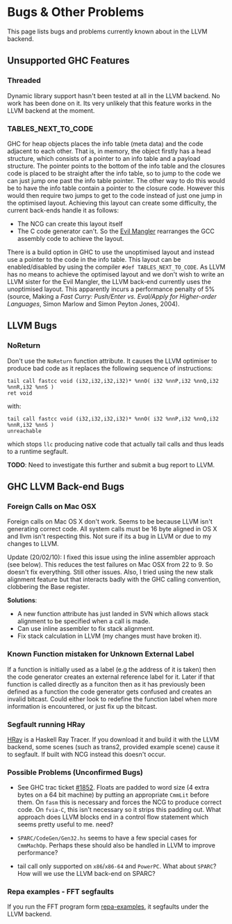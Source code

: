 


# Bugs & Other Problems



This page lists bugs and problems currently known about in the LLVM backend.


## Unsupported GHC Features


### Threaded



Dynamic library support hasn't been tested at all in the LLVM backend. No work has been done on it. Its very unlikely that this feature works in the LLVM backend at the moment.


### TABLES\_NEXT\_TO\_CODE



GHC for heap objects places the info table (meta data) and the code adjacent to each other. That is, in memory, the object firstly has a head structure, which consists of a pointer to an info table and a payload structure. The pointer points to the bottom of the info table and the closures code is placed to be straight after the info table, so to jump to the code we can just jump one past the info table pointer. The other way to do this would be to have the info table contain a pointer to the closure code. However this would then require two jumps to get to the code instead of just one jump in the optimised layout. Achieving this layout can create some difficulty, the current back-ends handle it as follows:


- The NCG can create this layout itself
- The C code generator can't. So the [Evil Mangler](commentary/evil-mangler) rearranges the GCC assembly code to achieve the layout. 


There is a build option in GHC to use the unoptimised layout and instead use a pointer to the code in the info table. This layout can be enabled/disabled by using the compiler `#def TABLES_NEXT_TO_CODE`. As LLVM has no means to achieve the optimised layout and we don't wish to write an LLVM sister for the Evil Mangler, the LLVM back-end currently uses the unoptimised layout. This apparently incurs a performance penalty of 5% (source, Making a *Fast Curry: Push/Enter vs. Eval/Apply for Higher-order Languages*, Simon Marlow and Simon Peyton Jones, 2004).


## LLVM Bugs


### NoReturn



Don't use the `NoReturn` function attribute. It causes the LLVM optimiser to produce bad code as it replaces the following sequence of instructions:


```wiki
tail call fastcc void (i32,i32,i32,i32)* %nnO( i32 %nnP,i32 %nnQ,i32 %nnR,i32 %nnS )
ret void
```


with:


```wiki
tail call fastcc void (i32,i32,i32,i32)* %nnO( i32 %nnP,i32 %nnQ,i32 %nnR,i32 %nnS )
unreachable
```


which stops `llc` producing native code that actually tail calls and thus leads to a runtime segfault.



**TODO**: Need to investigate this further and submit a bug report to LLVM.


## GHC LLVM Back-end Bugs


### Foreign Calls on Mac OSX



Foreign calls on Mac OS X don't work. Seems to be because LLVM isn't generating correct code. All system calls must be 16 byte aligned in OS X and llvm isn't respecting this. Not sure if its a bug in LLVM or due to my changes to LLVM.



Update (20/02/10): I fixed this issue using the inline assembler approach (see below). This reduces the test failures on Mac OSX from 22 to 9. So doesn't fix everything. Still other issues. Also, I tried using the new stalk alignment feature but that interacts badly with the GHC calling convention, clobbering the Base register.



**Solutions**:


- A new function attribute has just landed in SVN which allows stack alignment to be specified when a call is made.
- Can use inline assembler to fix stack alignment.
- Fix stack calculation in LLVM (my changes must have broken it).

### Known Function mistaken for Unknown External Label



If a function is initially used as a label (e.g the address of it is taken) then the code generator creates an external reference label for it. Later if that function is called directly as a funciton then as it has previously been defined as a function the code generator gets confused and creates an invalid bitcast. Could either look to redefine the function label when more information is encountered, or just fix up the bitcast.


### Segfault running HRay



[
HRay](http://users.elis.ugent.be/~kehoste/Haskell/HRay/) is a Haskell Ray Tracer. If you download it and build it with the LLVM backend, some scenes (such as trans2, provided example scene) cause it to segfault. If built with NCG instead this doesn't occur.


### Possible Problems (Unconfirmed Bugs)


- See GHC trac ticket [\#1852](https://gitlab.staging.haskell.org/ghc/ghc/issues/1852). Floats are padded to word size (4 extra bytes on a 64 bit machine) by putting an appropriate `CmmLit` before them. On `fasm` this is necessary and forces the NCG to produce correct code. On `fvia-C`, this isn't necessary so it strips this padding out. What approach does LLVM blocks end in a control flow statement which seems pretty useful to me.  need?

- `SPARC/CodeGen/Gen32.hs` seems to have a few special cases for `CmmMachOp`. Perhaps these should also be handled in LLVM to improve performance?

- tail call only supported on `x86`/`x86-64` and `PowerPC`. What about `SPARC`? How will we use the LLVM back-end on SPARC?

### Repa examples - FFT segfaults



If you run the FFT program form [
repa-examples](http://hackage.haskell.org/package/repa-examples), it segfaults under the LLVM backend.


